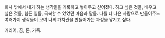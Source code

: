 회사 밖에서 내가 하는 생각들을 기록하고 쌓아두고 싶어졌다.
하고 싶은 것들, 배우고 싶은 것들, 힘든 일들, 극복할 수 있었던 마음과 말들.
나를 더 나은 사람으로 만들어주느 여러가지 생각들이 모여 나의 가치관을 만들어가는 과정을 남기고 싶다.

커리어, 꿈, 돈, 가족.
